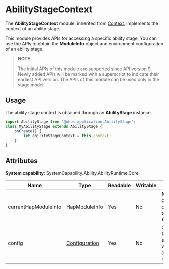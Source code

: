 # AbilityStageContext

The **AbilityStageContext** module, inherited from [Context](js-apis-application-context.md), implements the context of an ability stage.

This module provides APIs for accessing a specific ability stage. You can use the APIs to obtain the **ModuleInfo** object and environment configuration of an ability stage.

> **NOTE**
> 
> The initial APIs of this module are supported since API version 9. Newly added APIs will be marked with a superscript to indicate their earliest API version. 
> The APIs of this module can be used only in the stage model.

## Usage

The ability stage context is obtained through an **AbilityStage** instance.

```ts
import AbilityStage from '@ohos.application.AbilityStage';
class MyAbilityStage extends AbilityStage {
    onCreate() {
        let abilityStageContext = this.context;
    }
}
```

## Attributes

**System capability**: SystemCapability.Ability.AbilityRuntime.Core

| Name| Type| Readable| Writable| Description| 
| -------- | -------- | -------- | -------- | -------- |
| currentHapModuleInfo | HapModuleInfo | Yes| No| **ModuleInfo** object corresponding to the **AbilityStage**.| 
| config | [Configuration](js-apis-configuration.md) | Yes| No| Configuration for the environment where the application is running.| 
